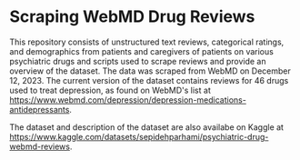 # Scraping WebMD Drug Reviews
This repository consists of unstructured text reviews, categorical ratings, and demographics from patients and caregivers of patients on various psychiatric drugs and scripts used to scrape reviews and provide an overview of the dataset. The data was scraped from WebMD on December 12, 2023. The current version of the dataset contains reviews for 46 drugs used to treat depression, as found on WebMD's list at https://www.webmd.com/depression/depression-medications-antidepressants.

The dataset and description of the dataset are also availabe on Kaggle at https://www.kaggle.com/datasets/sepidehparhami/psychiatric-drug-webmd-reviews.
